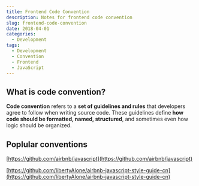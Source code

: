 ```yaml
---
title: Frontend Code Convention
description: Notes for frontend code convention
slug: frontend-code-convention
date: 2018-04-01
categories:
  - Development
tags:
  - Development
  - Convention
  - Frontend
  - JavaScript
---
```

## What is code convention?

**Code convention** refers to a **set of guidelines and rules** that developers agree to follow when writing source code. These guidelines define **how code should be formatted, named, structured**, and sometimes even how logic should be organized.


## Poplular conventions

[https://github.com/airbnb/javascript](https://github.com/airbnb/javascript)

[https://github.com/libertyAlone/airbnb-javascript-style-guide-cn](https://github.com/libertyAlone/airbnb-javascript-style-guide-cn)